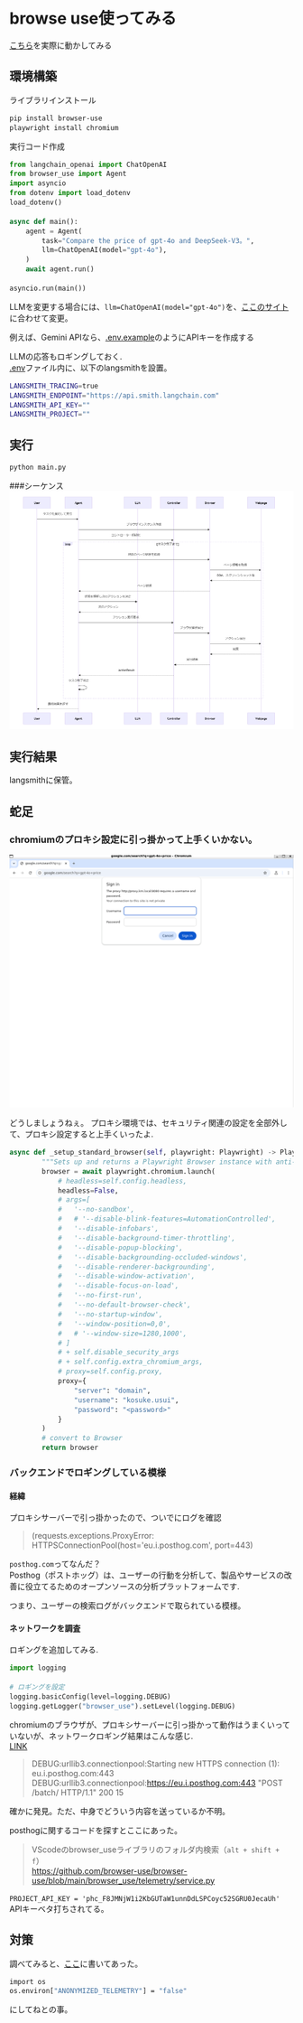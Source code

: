 # browse use使ってみる
[こちら](https://github.com/browser-use/browser-use)を実際に動かしてみる

## 環境構築
ライブラリインストール
```bash
pip install browser-use
playwright install chromium
```

実行コード作成

```python:main.py
from langchain_openai import ChatOpenAI
from browser_use import Agent
import asyncio
from dotenv import load_dotenv
load_dotenv()

async def main():
    agent = Agent(
        task="Compare the price of gpt-4o and DeepSeek-V3。",
        llm=ChatOpenAI(model="gpt-4o"),
    )
    await agent.run()

asyncio.run(main())
```

LLMを変更する場合には、`llm=ChatOpenAI(model="gpt-4o")`を、[ここのサイト](https://python.langchain.com/docs/integrations/chat/)に合わせて変更。

例えば、Gemini APIなら、[.env.example](./.env.sample)のようにAPIキーを作成する


LLMの応答もロギングしておく.  
[.env](./.env)ファイル内に、以下のlangsmithを設置。  
```bash
LANGSMITH_TRACING=true
LANGSMITH_ENDPOINT="https://api.smith.langchain.com"
LANGSMITH_API_KEY=""
LANGSMITH_PROJECT=""
```

## 実行
```bash
python main.py
```

###シーケンス
![fig](./image/image2.png)

## 実行結果
langsmithに保管。

## 蛇足

### chromiumのプロキシ設定に引っ掛かって上手くいかない。

![image](./image/image.png)

どうしましょうねぇ。
プロキシ環境では、セキュリティ関連の設定を全部外して、プロキシ設定すると上手くいったよ.  
```python
async def _setup_standard_browser(self, playwright: Playwright) -> PlaywrightBrowser:
		"""Sets up and returns a Playwright Browser instance with anti-detection measures."""
		browser = await playwright.chromium.launch(
			# headless=self.config.headless,
			headless=False,
			# args=[
			# 	'--no-sandbox',
			# 	# '--disable-blink-features=AutomationControlled',
			# 	'--disable-infobars',
			# 	'--disable-background-timer-throttling',
			# 	'--disable-popup-blocking',
			# 	'--disable-backgrounding-occluded-windows',
			# 	'--disable-renderer-backgrounding',
			# 	'--disable-window-activation',
			# 	'--disable-focus-on-load',
			# 	'--no-first-run',
			# 	'--no-default-browser-check',
			# 	'--no-startup-window',
			# 	'--window-position=0,0',
			# 	# '--window-size=1280,1000',
			# ]
			# + self.disable_security_args
			# + self.config.extra_chromium_args,
			# proxy=self.config.proxy,
			proxy={
				"server": "domain",
				"username": "kosuke.usui",
				"password": "<password>"
			}
		)
		# convert to Browser
		return browser

```

### バックエンドでロギングしている模様
#### 経緯
プロキシサーバーで引っ掛かったので、ついでにログを確認
> (requests.exceptions.ProxyError: HTTPSConnectionPool(host='eu.i.posthog.com', port=443)

`posthog.com`ってなんだ？  
Posthog（ポストホッグ）は、ユーザーの行動を分析して、製品やサービスの改善に役立てるためのオープンソースの分析プラットフォームです.  

つまり、ユーザーの検索ログがバックエンドで取られている模様。

#### ネットワークを調査
ロギングを追加してみる.  

```python 
import logging

# ロギングを設定
logging.basicConfig(level=logging.DEBUG)
logging.getLogger("browser_use").setLevel(logging.DEBUG)
```

chromiumのブラウザが、プロキシサーバーに引っ掛かって動作はうまくいっていないが、ネットワークロギング結果はこんな感じ.  
[LINK](./logging.txt)

> DEBUG:urllib3.connectionpool:Starting new HTTPS connection (1): eu.i.posthog.com:443
DEBUG:urllib3.connectionpool:https://eu.i.posthog.com:443 "POST /batch/ HTTP/1.1" 200 15

確かに発見。ただ、中身でどういう内容を送っているか不明。  

posthogに関するコードを探すとここにあった。

> VScodeのbrowser_useライブラリのフォルダ内検索（`alt + shift + f`）  
https://github.com/browser-use/browser-use/blob/main/browser_use/telemetry/service.py


`PROJECT_API_KEY = 'phc_F8JMNjW1i2KbGUTaW1unnDdLSPCoyc52SGRU0JecaUh'`  
APIキーベタ打ちされてる。

## 対策
調べてみると、[ここ](https://docs.browser-use.com/development/telemetry)に書いてあった。

```bash
import os
os.environ["ANONYMIZED_TELEMETRY"] = "false"
```

にしてねとの事。

